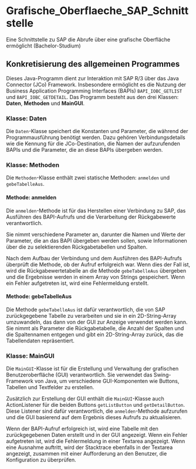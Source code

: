 # Grafische_Oberflaeche_SAP_Schnittstelle
Eine Schnittstelle zu SAP die Abrufe über eine grafische Oberfläche ermöglicht (Bachelor-Studium)

## Konkretisierung des allgemeinen Programmes

Dieses Java-Programm dient zur Interaktion mit SAP R/3 über das Java Connector (JCo) Framework. Insbesondere ermöglicht es die Nutzung der Business Application Programming Interfaces (BAPIs) `BAPI_IOBC_GETLIST` und `BAPI_IOBC_GETDETAIL`. Das Programm besteht aus den drei Klassen: **Daten**, **Methoden** und **MainGUI**.

### Klasse: Daten

Die `Daten`-Klasse speichert die Konstanten und Parameter, die während der Programmausführung benötigt werden. Dazu gehören Verbindungsdetails wie die Kennung für die JCo-Destination, die Namen der aufzurufenden BAPIs und die Parameter, die an diese BAPIs übergeben werden.

### Klasse: Methoden

Die `Methoden`-Klasse enthält zwei statische Methoden: `anmelden` und `gebeTabelleAus`.

#### Methode: anmelden

Die `anmelden`-Methode ist für das Herstellen einer Verbindung zu SAP, das Ausführen des BAPI-Aufrufs und die Verarbeitung der Rückgabewerte verantwortlich.

Sie nimmt verschiedene Parameter an, darunter die Namen und Werte der Parameter, die an das BAPI übergeben werden sollen, sowie Informationen über die zu selektierenden Rückgabetabellen und Spalten.

Nach dem Aufbau der Verbindung und dem Ausführen des BAPI-Aufrufs überprüft die Methode, ob der Aufruf erfolgreich war. Wenn dies der Fall ist, wird die Rückgabewertetabelle an die Methode `gebeTabelleAus` übergeben und die Ergebnisse werden in einem Array von Strings gespeichert. Wenn ein Fehler aufgetreten ist, wird eine Fehlermeldung erstellt.

#### Methode: gebeTabelleAus

Die Methode `gebeTabelleAus` ist dafür verantwortlich, die von SAP zurückgegebene Tabelle zu verarbeiten und sie in ein 2D-String-Array umzuwandeln, das dann von der GUI zur Anzeige verwendet werden kann. Sie nimmt als Parameter die Rückgabetabelle, die Anzahl der Spalten und die Spaltennamen entgegen und gibt ein 2D-String-Array zurück, das die Tabellendaten repräsentiert.

### Klasse: MainGUI

Die `MainGUI`-Klasse ist für die Erstellung und Verwaltung der grafischen Benutzeroberfläche (GUI) verantwortlich. Sie verwendet das Swing-Framework von Java, um verschiedene GUI-Komponenten wie Buttons, Tabellen und Textfelder zu erstellen.

Zusätzlich zur Erstellung der GUI enthält die `MainGUI`-Klasse auch ActionListener für die beiden Buttons `getListButton` und `getDetailButton`. Diese Listener sind dafür verantwortlich, die `anmelden`-Methode aufzurufen und die GUI basierend auf dem Ergebnis dieses Aufrufs zu aktualisieren.

Wenn der BAPI-Aufruf erfolgreich ist, wird eine Tabelle mit den zurückgegebenen Daten erstellt und in der GUI angezeigt. Wenn ein Fehler aufgetreten ist, wird die Fehlermeldung in einer Textarea angezeigt. Wenn eine Ausnahme auftritt, wird der Stacktrace ebenfalls in der Textarea angezeigt, zusammen mit einer Aufforderung an den Benutzer, die Konfiguration zu überprüfen.
